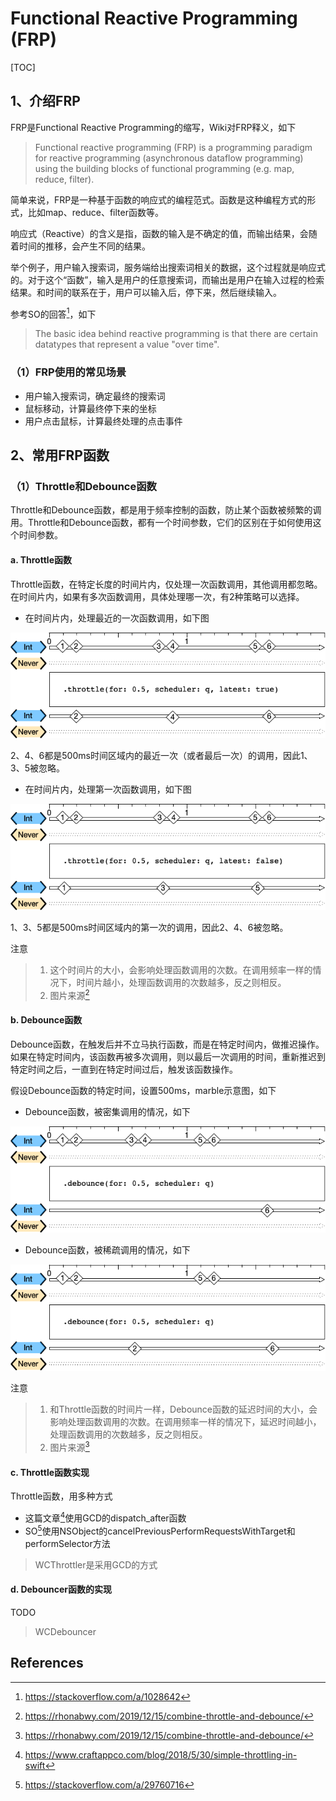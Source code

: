 # Functional Reactive Programming (FRP)

[TOC]

## 1、介绍FRP

FRP是Functional Reactive Programming的缩写，Wiki对FRP释义，如下

> Functional reactive programming (FRP) is a programming paradigm for reactive programming (asynchronous dataflow programming) using the building blocks of functional programming (e.g. map, reduce, filter).

简单来说，FRP是一种基于函数的响应式的编程范式。函数是这种编程方式的形式，比如map、reduce、filter函数等。

​       响应式（Reactive）的含义是指，函数的输入是不确定的值，而输出结果，会随着时间的推移，会产生不同的结果。

​       举个例子，用户输入搜索词，服务端给出搜索词相关的数据，这个过程就是响应式的。对于这个“函数”，输入是用户的任意搜索词，而输出是用户在输入过程的检索结果。和时间的联系在于，用户可以输入后，停下来，然后继续输入。



参考SO的回答[^2]，如下

> The basic idea behind reactive programming is that there are certain datatypes that represent a value "over time".



### （1）FRP使用的常见场景

* 用户输入搜索词，确定最终的搜索词
* 鼠标移动，计算最终停下来的坐标
* 用户点击鼠标，计算最终处理的点击事件





## 2、常用FRP函数

### （1）Throttle和Debounce函数

Throttle和Debounce函数，都是用于频率控制的函数，防止某个函数被频繁的调用。Throttle和Debounce函数，都有一个时间参数，它们的区别在于如何使用这个时间参数。



#### a. Throttle函数

​        Throttle函数，在特定长度的时间片内，仅处理一次函数调用，其他调用都忽略。在时间片内，如果有多次函数调用，具体处理哪一次，有2种策略可以选择。



* 在时间片内，处理最近的一次函数调用，如下图

![](images/throttle_handle_latest.png)

2、4、6都是500ms时间区域内的最近一次（或者最后一次）的调用，因此1、3、5被忽略。



* 在时间片内，处理第一次函数调用，如下图

![](images/throttle_handle_first.png)

1、3、5都是500ms时间区域内的第一次的调用，因此2、4、6被忽略。



注意

> 1. 这个时间片的大小，会影响处理函数调用的次数。在调用频率一样的情况下，时间片越小，处理函数调用的次数越多，反之则相反。
> 2. 图片来源[^4]



#### b. Debounce函数

​       Debounce函数，在触发后并不立马执行函数，而是在特定时间内，做推迟操作。如果在特定时间内，该函数再被多次调用，则以最后一次调用的时间，重新推迟到特定时间之后，一直到在特定时间过后，触发该函数操作。



假设Debounce函数的特定时间，设置500ms，marble示意图，如下

* Debounce函数，被密集调用的情况，如下

![](images/debounce_more_frequency.png)

* Debounce函数，被稀疏调用的情况，如下

![](images/debounce_less_frequency.png)



注意

> 1. 和Throttle函数的时间片一样，Debounce函数的延迟时间的大小，会影响处理函数调用的次数。在调用频率一样的情况下，延迟时间越小，处理函数调用的次数越多，反之则相反。
> 2. 图片来源[^4]



#### c. Throttle函数实现

Throttle函数，用多种方式

* 这篇文章[^5]使用GCD的dispatch_after函数
* SO[^6]使用NSObject的cancelPreviousPerformRequestsWithTarget和performSelector方法



> WCThrottler是采用GCD的方式



#### d. Debouncer函数的实现

TODO

> WCDebouncer





## References

[^1]:https://en.wikipedia.org/wiki/Functional_reactive_programming
[^2]:https://stackoverflow.com/a/1028642
[^3]:https://www.telerik.com/blogs/debouncing-and-throttling-in-javascript#:~:text=The%20main%20difference%20between%20throttling,only%20after%20some%20cooling%20period.&text=Both%20throttling%20and%20debouncing%20can,help%20of%20the%20setTimeout%20function.
[^4]:https://rhonabwy.com/2019/12/15/combine-throttle-and-debounce/
[^5]:https://www.craftappco.com/blog/2018/5/30/simple-throttling-in-swift
[^6]:https://stackoverflow.com/a/29760716

